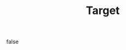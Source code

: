 ---
layout: photo
modal: true
thumb: https://csnapmediahost.github.io/assets1/Thumbs/Target.jpg
full: https://csnapmediahost.github.io/assets1/Render/Target.jpg
size: small
ar: landscape
body: false
title: "Target"
tags: nature man-made
---